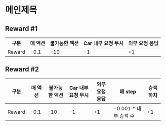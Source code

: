 # 메인제목


## Reward #1

| 구분  | 매 액션 | 불가능한 액션   | Car 내부 요청 무시  | 외부 요청 응답  |
|---|---|---|---|---|
|Reward |  -0.1 |-10   | -1  |  +1 |

## Reward #2

| 구분  | 매 액션 | 불가능한 액션   | Car 내부 요청 무시  | 외부 요청 응답  | 매 step | 승객 하차 |
|---|---|---|---|---|---|---|
|Reward |  -0.1 |-10   | -1  |  +1 | -0.001 * 내부 승객 수 | +1 |


